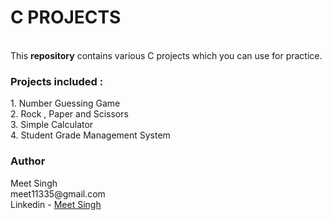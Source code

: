 <h1>C PROJECTS</h1>
<br>
This <b>repository</b> contains various C projects which you can use for practice.
<br>
<h3>Projects included :</h3>
1. Number Guessing Game<br>
2. Rock , Paper and Scissors<br>
3. Simple Calculator<br>
4. Student Grade Management System

<h3>Author</h3>
Meet Singh
<br>
meet11335@gmail.com
<br>
Linkedin - <a href="https://www.linkedin.com/in/meet-singh-65baa935b?utm_source=share&utm_campaign=share_via&utm_content=profile&utm_medium=android_app">Meet Singh</a>
